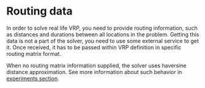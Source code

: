 # Routing data

In order to solve real life VRP, you need to provide routing information, such as distances and durations between all
locations in the problem. Getting this data is not a part of the solver, you need to use some external service to get it.
Once received, it has to be passed within VRP definition in specific routing matrix format.

When no routing matrix information supplied, the solver uses haversine distance approximation. See more information
about such behavior in [experiments section](../../../cli/experiments.md).


